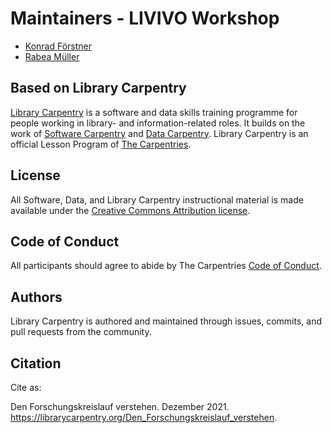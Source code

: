 # Maintainers - LIVIVO Workshop

- [Konrad Förstner](https://github.com/konrad)
- [Rabea Müller](https://github.com/RabeaMue)  

## Based on Library Carpentry

[Library Carpentry](https://librarycarpentry.org) is a software and data skills training programme for people working in library- and information-related roles. It builds on the work of [Software Carpentry](http://software-carpentry.org/) and [Data Carpentry](http://www.datacarpentry.org/). Library Carpentry is an official Lesson Program of [The Carpentries](https://carpentries.org/).

## License

All Software, Data, and Library Carpentry instructional material is made available under the [Creative Commons Attribution
license](https://github.com/LibraryCarpentry/lc-wikidata/blob/gh-pages/LICENSE.md).

## Code of Conduct

All participants should agree to abide by The Carpentries [Code of Conduct](https://docs.carpentries.org/topic_folders/policies/code-of-conduct.html).

## Authors

Library Carpentry is authored and maintained through issues, commits, and pull requests from the community.

## Citation

Cite as:

Den Forschungskreislauf verstehen. Dezember 2021. https://librarycarpentry.org/Den_Forschungskreislauf_verstehen.
